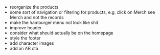 - reorganize the products
- some sort of navigation or filtering for products, e.g. click on Merch see Merch and not the records
- make the hamburger menu not look like shit
- improve header
- consider what should actually be on the homepage
- style the footer
- add character images
- add an AR cta
